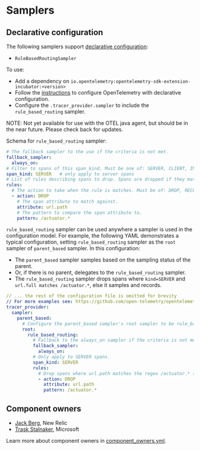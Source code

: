 # Samplers

## Declarative configuration

The following samplers support [declarative configuration](https://github.com/open-telemetry/opentelemetry-specification/tree/main/specification/configuration#declarative-configuration):

* `RuleBasedRoutingSampler`

To use:

* Add a dependency on `io.opentelemetry:opentelemetry-sdk-extension-incubator:<version>`
* Follow the [instructions](https://github.com/open-telemetry/opentelemetry-java/blob/main/sdk-extensions/incubator/README.md#file-configuration) to configure OpenTelemetry with declarative configuration.
* Configure the `.tracer_provider.sampler` to include the `rule_based_routing` sampler.

NOTE: Not yet available for use with the OTEL java agent, but should be in the near future. Please check back for updates.

Schema for `rule_based_routing` sampler:

```yaml
# The fallback sampler to the use if the criteria is not met.
fallback_sampler:
  always_on:
# Filter to spans of this span_kind. Must be one of: SERVER, CLIENT, INTERNAL, CONSUMER, PRODUCER.
span_kind: SERVER   # only apply to server spans
# List of rules describing spans to drop. Spans are dropped if they match one of the rules.
rules:
  # The action to take when the rule is matches. Must be of: DROP, RECORD_AND_SAMPLE.
  - action: DROP
    # The span attribute to match against.
    attribute: url.path
    # The pattern to compare the span attribute to.
    pattern: /actuator.*
```

`rule_based_routing` sampler can be used anywhere a sampler is used in the configuration model. For example, the following YAML demonstrates a typical configuration, setting `rule_based_routing` sampler as the `root` sampler of `parent_based` sampler. In this configuration:

* The `parent_based` sampler samples based on the sampling status of the parent.
* Or, if there is no parent, delegates to the `rule_based_routing` sampler.
* The `rule_based_routing` sampler drops spans where `kind=SERVER` and `url.full matches /actuator.*`, else it samples and records.

```yaml
// ... the rest of the configuration file is omitted for brevity
// For more examples see: https://github.com/open-telemetry/opentelemetry-configuration/blob/main/README.md#starter-templates
tracer_provider:
  sampler:
    parent_based:
      # Configure the parent_based sampler's root sampler to be rule_based_routing sampler.
      root:
        rule_based_routing:
          # Fallback to the always_on sampler if the criteria is not met.
          fallback_sampler:
            always_on:
          # Only apply to SERVER spans.
          span_kind: SERVER
          rules:
            # Drop spans where url.path matches the regex /actuator.* (i.e. spring boot actuator endpoints).
            - action: DROP
              attribute: url.path
              pattern: /actuator.*
```

## Component owners

- [Jack Berg](https://github.com/jack-berg), New Relic
- [Trask Stalnaker](https://github.com/trask), Microsoft

Learn more about component owners in [component_owners.yml](../.github/component_owners.yml).

